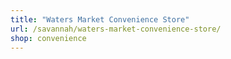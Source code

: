 ```yaml
---
title: "Waters Market Convenience Store"
url: /savannah/waters-market-convenience-store/
shop: convenience
---
```

